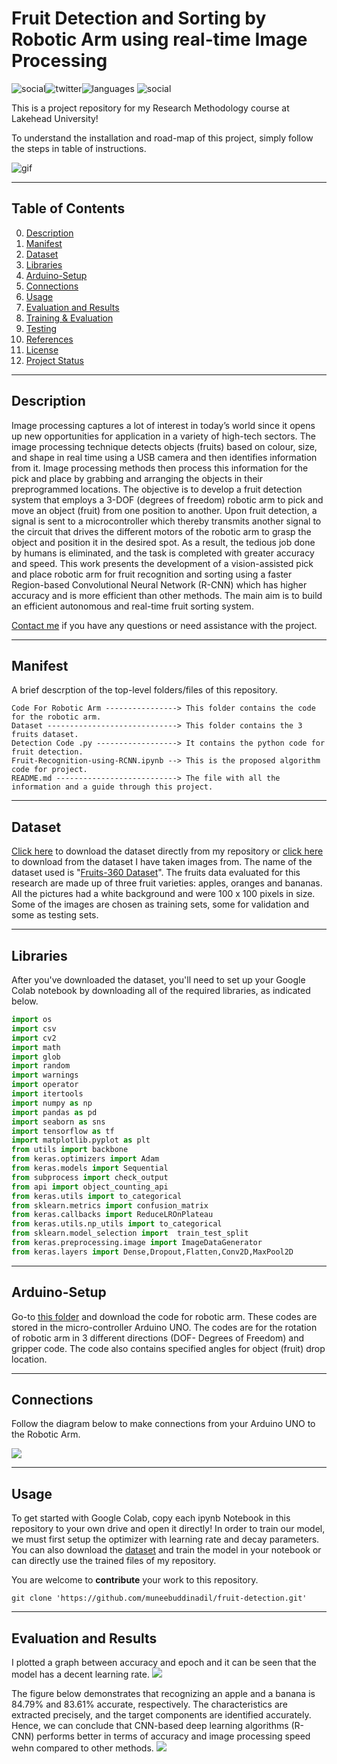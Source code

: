 # Fruit Detection and Sorting by Robotic Arm using real-time Image Processing

![social](https://img.shields.io/github/followers/muneebuddinadil?style=social)![twitter](https://img.shields.io/twitter/follow/muneebuddinadil?style=social)![languages](https://img.shields.io/github/languages/count/muneebuddinadil/fruit-detection) ![social](https://img.shields.io/github/repo-size/muneebuddinadil/fruit-detection)  


This is a project repository for my Research Methodology course at Lakehead University!

To understand the installation and road-map of this project, simply follow the steps in table of instructions.

![gif](https://camo.githubusercontent.com/a3b09625589bce26e15aa78230cc676e042780d9d49e00a2469b2d92d7ea4903/68747470733a2f2f626c6f672e726f626f666c6f772e61692f636f6e74656e742f696d616765732f323032302f30342f66727569742d63726f707065642e736d616c6c2d312e676966)

***

## Table of Contents

0. [Description](#Description)
1. [Manifest](#Manifest)
2. [Dataset](#Dataset)
3. [Libraries](#Libraries)
4. [Arduino-Setup](#Arduino-Setup)
5. [Connections](#Connections)
6. [Usage](#Usage)
7. [Evaluation and Results](#Evaluation-and-Results)
8. [Training & Evaluation](#Training)
9. [Testing](#Testing)
10. [References](#References)
11. [License](#License)
12. [Project Status](#Project-status)
***

## Description

Image processing captures a lot of interest in today’s world since it opens up new opportunities for application in a variety of high-tech sectors. The image processing technique detects objects (fruits) based on colour, size, and shape in real time using a USB camera and then identifies information from it. Image processing methods then process this information for the pick and place by grabbing and arranging the objects in their preprogrammed locations. The objective is to develop a fruit detection system that employs a 3-DOF (degrees of freedom) robotic arm to pick and move an object (fruit) from one position to another. Upon fruit detection, a signal is sent to a microcontroller which thereby transmits another signal to the circuit that drives the different motors of the robotic arm to grasp the object and position it in the desired spot. As a result, the tedious job done by humans is eliminated, and the task is completed with greater accuracy and speed. This work presents the development of a vision-assisted pick and place robotic arm for fruit recognition and sorting using a faster Region-based Convolutional Neural Network (R-CNN) which has higher accuracy and is more efficient than other methods. The main aim is to build an efficient autonomous and real-time fruit sorting system. 

 [Contact me](kadil@lakeheadu.ca) if you have any questions or need assistance with the project.
***

## Manifest

A brief descrption of the top-level folders/files of this repository.

```
Code For Robotic Arm ----------------> This folder contains the code for the robotic arm.
Dataset -----------------------------> This folder contains the 3 fruits dataset.
Detection Code .py ------------------> It contains the python code for fruit detection.
Fruit-Recognition-using-RCNN.ipynb --> This is the proposed algorithm code for project.
README.md ---------------------------> The file with all the information and a guide through this project.
```
***


## Dataset

[Click here](https://github.com/muneebuddinadil/fruit-detection/tree/main/Dataset) to download the dataset directly from my repository or [click here](https://github.com/Horea94/Fruit-Images-Dataset/tree/master/Test) to download from the dataset I have taken images from. The name of the dataset used is "[Fruits-360 Dataset](https://www.kaggle.com/moltean/fruits)". The fruits data evaluated for this research are made up of three fruit varieties: apples, oranges and bananas. All the pictures had a
white background and were 100 x 100 pixels in size. Some of the images are chosen as training sets,  some for validation and some as testing sets.
***

## Libraries
After you've downloaded the dataset, you'll need to set up your Google Colab notebook by downloading all of the required libraries, as indicated below.

```py
import os
import csv
import cv2
import math
import glob
import random
import warnings
import operator
import itertools
import numpy as np 
import pandas as pd 
import seaborn as sns
import tensorflow as tf
import matplotlib.pyplot as plt
from utils import backbone
from keras.optimizers import Adam
from keras.models import Sequential
from subprocess import check_output
from api import object_counting_api
from keras.utils import to_categorical
from sklearn.metrics import confusion_matrix
from keras.callbacks import ReduceLROnPlateau
from keras.utils.np_utils import to_categorical
from sklearn.model_selection import  train_test_split
from keras.preprocessing.image import ImageDataGenerator
from keras.layers import Dense,Dropout,Flatten,Conv2D,MaxPool2D
```
***

## Arduino-Setup

Go-to [this folder](https://github.com/muneebuddinadil/fruit-detection/tree/main/Code%20For%20Robotic%20Arm) and download the code for robotic arm. These codes are stored in the micro-controller Arduino UNO. The codes are for the rotation of robotic arm in 3 different directions (DOF- Degrees of Freedom) and gripper code. The code also contains specified angles for object (fruit) drop location. 
***

## Connections 

Follow the diagram below to make connections from your Arduino UNO to the Robotic Arm.

![](Images/circuit.png)
***

## Usage 

To get started with Google Colab, copy each ipynb Notebook in this repository to your own drive and open it directly! In order to train our model, we must first setup the optimizer with learning rate and decay parameters. You can also download the [dataset](https://github.com/muneebuddinadil/fruit-detection/tree/main/Dataset) and train the model in your notebook or can directly use the trained files of my repository. 

You are welcome to **contribute** your work to this repository.
```
git clone 'https://github.com/muneebuddinadil/fruit-detection.git'
```
***

## Evaluation and Results

I plotted a graph between accuracy and epoch and it can be seen that the model has a decent learning rate.
![](Images/Graph.png)

The figure below demonstrates that recognizing an apple and a banana is 84.79% and 83.61% accurate, respectively. The characteristics are extracted precisely, and the target
components are identified accurately. Hence, we can conclude that CNN-based deep learning algorithms (R-CNN) performs better in terms of accuracy and image processing speed wehn compared to other methods.
![](Images/detection.png)












